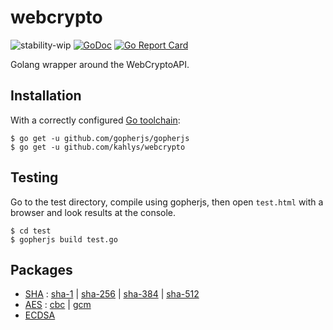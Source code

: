 # webcrypto

![stability-wip](https://img.shields.io/badge/stability-work_in_progress-lightgrey.svg)
[![GoDoc](https://godoc.org/github.com/kahlys/webcrypto?status.svg)](https://godoc.org/github.com/kahlys/webcrypto)
[![Go Report Card](https://goreportcard.com/badge/github.com/kahlys/webcrypto)](https://goreportcard.com/report/github.com/kahlys/webcrypto)

Golang wrapper around the WebCryptoAPI.

## Installation

With a correctly configured [Go toolchain](https://golang.org/doc/install):

```
$ go get -u github.com/gopherjs/gopherjs
$ go get -u github.com/kahlys/webcrypto
```

## Testing

Go to the test directory, compile using gopherjs, then open `test.html` with a browser and look results at the console.

```
$ cd test
$ gopherjs build test.go
```

## Packages

- [SHA](https://godoc.org/github.com/kahlys/webcrypto/sha) : [sha-1](https://godoc.org/github.com/kahlys/webcrypto/sha#Sum1) | [sha-256](https://godoc.org/github.com/kahlys/webcrypto/sha#Sum256) | [sha-384](https://godoc.org/github.com/kahlys/webcrypto/sha#Sum384) | [sha-512](https://godoc.org/github.com/kahlys/webcrypto/sha#Sum512)
- [AES](https://godoc.org/github.com/kahlys/webcrypto/aes) : [cbc](https://godoc.org/github.com/kahlys/webcrypto/aes#EncryptCBC) | [gcm](https://godoc.org/github.com/kahlys/webcrypto/aes#EncryptGCM)
- [ECDSA](https://godoc.org/github.com/kahlys/webcrypto/ecdsa)
